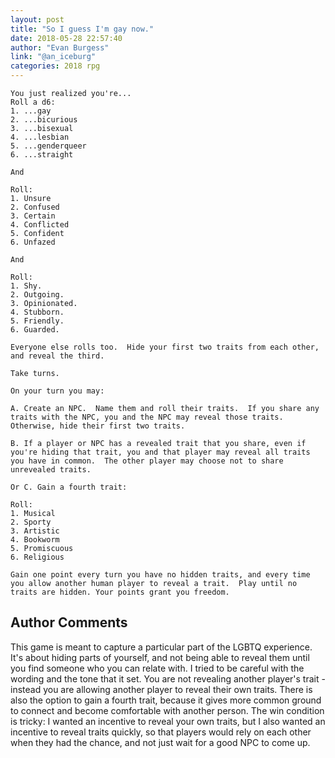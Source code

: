 ```yaml
---
layout: post
title: "So I guess I'm gay now."
date: 2018-05-28 22:57:40
author: "Evan Burgess"
link: "@an_iceburg"
categories: 2018 rpg
---
```

```
You just realized you're...
Roll a d6:
1. ...gay
2. ...bicurious
3. ...bisexual
4. ...lesbian
5. ...genderqueer
6. ...straight

And

Roll:
1. Unsure
2. Confused
3. Certain
4. Conflicted
5. Confident
6. Unfazed

And

Roll:
1. Shy.
2. Outgoing.
3. Opinionated.
4. Stubborn.
5. Friendly.
6. Guarded.

Everyone else rolls too.  Hide your first two traits from each other, and reveal the third.

Take turns.  

On your turn you may:

A. Create an NPC.  Name them and roll their traits.  If you share any traits with the NPC, you and the NPC may reveal those traits.  Otherwise, hide their first two traits.

B. If a player or NPC has a revealed trait that you share, even if you're hiding that trait, you and that player may reveal all traits you have in common.  The other player may choose not to share unrevealed traits.

Or C. Gain a fourth trait:

Roll:
1. Musical
2. Sporty
3. Artistic
4. Bookworm
5. Promiscuous
6. Religious

Gain one point every turn you have no hidden traits, and every time you allow another human player to reveal a trait.  Play until no traits are hidden. Your points grant you freedom.
```
## Author Comments 

This game is meant to capture a particular part of the LGBTQ experience.  It's about hiding parts of yourself, and not being able to reveal them until you find someone who you can relate with.  I tried to be careful with the wording and the tone that it set.  You are not revealing another player's trait - instead you are allowing another player to reveal their own traits.  There is also the option to gain a fourth trait, because it gives more common ground to connect and become comfortable with another person.  The win condition is tricky: I wanted an incentive to reveal your own traits, but I also wanted an incentive to reveal traits quickly, so that players would rely on each other when they had the chance, and not just wait for a good NPC to come up.
